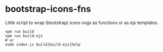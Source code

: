 # bootstrap-icons-fns

Little script to wrap (bootstrap) icons svgs as functions or as ejs templates.

```shell
npm run build
npm run build-ejs
# or
node index.js build|build-ejs|help
```
